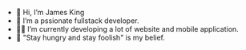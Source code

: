 - 👋 Hi, I’m James King
- 👀 I’m a pssionate fullstack developer.
- 🐱‍👤 I’m currently developing a lot of website and mobile application.
- 💞️ "Stay hungry and stay foolish" is my belief. 
